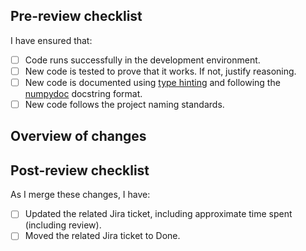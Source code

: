 <!---
Note: Your PR request title must start with the Jira ticket number and concisely describe your changes.
For example: "123 Added function to calculate age on a given date"
-->

## Pre-review checklist

I have ensured that:

- [ ] Code runs successfully in the development environment.
- [ ] New code is tested to prove that it works. If not, justify reasoning.
- [ ] New code is documented using [type hinting](https://realpython.com/lessons/type-hinting/) and following the [numpydoc](https://numpydoc.readthedocs.io/en/latest/format.html) docstring format.
- [ ] New code follows the project naming standards.

## Overview of changes

<!---
Add any useful details about your changes here.
-->

## Post-review checklist

As I merge these changes, I have:

- [ ] Updated the related Jira ticket, including approximate time spent (including review).
- [ ] Moved the related Jira ticket to Done.
